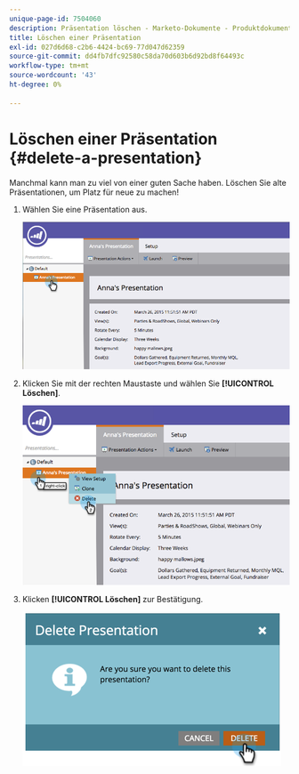```yaml
---
unique-page-id: 7504060
description: Präsentation löschen - Marketo-Dokumente - Produktdokumentation
title: Löschen einer Präsentation
exl-id: 027d6d68-c2b6-4424-bc69-77d047d62359
source-git-commit: dd4fb7dfc92580c58da70d603b6d92bd8f64493c
workflow-type: tm+mt
source-wordcount: '43'
ht-degree: 0%

---
```


# Löschen einer Präsentation {#delete-a-presentation}

Manchmal kann man zu viel von einer guten Sache haben. Löschen Sie alte Präsentationen, um Platz für neue zu machen!

1. Wählen Sie eine Präsentation aus.

   ![](assets/image2015-3-26-12-3a26-3a41.png)

1. Klicken Sie mit der rechten Maustaste und wählen Sie **[!UICONTROL Löschen]**.

   ![](assets/image2015-3-26-12-3a26-3a51.png)

1. Klicken **[!UICONTROL Löschen]** zur Bestätigung.

   ![](assets/image2015-3-20-16-3a21-3a10.png)
